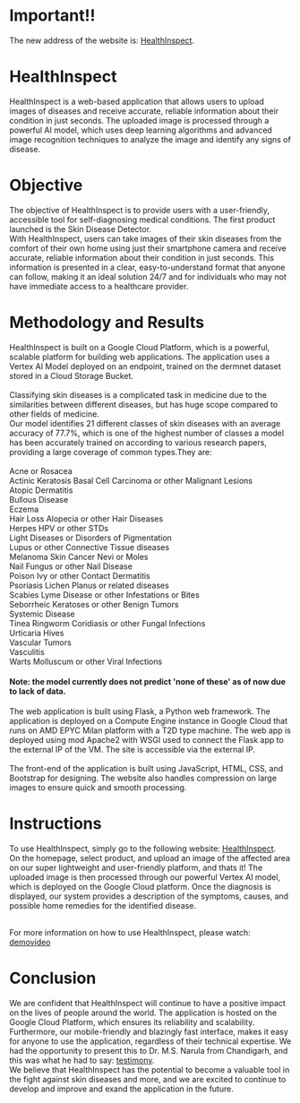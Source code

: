 # Important!!
The new address of the website is: [HealthInspect](http://34.131.250.74/).<br>
# HealthInspect
HealthInspect is a web-based application that allows users to upload images of diseases and receive accurate, reliable information about their condition in just seconds. The uploaded image is processed through a powerful AI model, which uses deep learning algorithms and advanced image recognition techniques to analyze the image and identify any signs of disease.

# Objective
The objective of HealthInspect is to provide users with a user-friendly, accessible tool for self-diagnosing medical conditions. The first product launched is the Skin Disease Detector.<br> With HealthInspect, users can take images of their skin diseases from the comfort of their own home using just their smartphone camera and receive accurate, reliable information about their condition in just seconds. This information is presented in a clear, easy-to-understand format that anyone can follow, making it an ideal solution 24/7 and for individuals who may not have immediate access to a healthcare provider.

# Methodology and Results
HealthInspect is built on a Google Cloud Platform, which is a powerful, scalable platform for building web applications. The application uses a Vertex AI Model deployed on an endpoint, trained on the dermnet dataset stored in a Cloud Storage Bucket.<br><br>
Classifying skin diseases is a complicated task in medicine due to the similarities between different diseases, but has huge scope compared to other fields of medicine.<br>
Our model identifies 21 different classes of skin diseases with an average accuracy of 77.7%, which is one of the highest number of classes a model has been accurately trained on according to various research papers, providing a large coverage of common types.They are:<br><br>
Acne or Rosacea<br>
Actinic Keratosis Basal Cell Carcinoma or other Malignant Lesions<br>
Atopic Dermatitis<br>
Bullous Disease<br>
Eczema<br>
Hair Loss Alopecia or other Hair Diseases<br>
Herpes HPV or other STDs<br>
Light Diseases or Disorders of Pigmentation<br>
Lupus or other Connective Tissue diseases<br>
Melanoma Skin Cancer Nevi or Moles<br>
Nail Fungus or other Nail Disease<br>
Poison Ivy or other Contact Dermatitis<br>
Psoriasis Lichen Planus or related diseases<br>
Scabies Lyme Disease or other Infestations or Bites<br>
Seborrheic Keratoses or other Benign Tumors<br>
Systemic Disease<br>
Tinea Ringworm Coridiasis or other Fungal Infections<br>
Urticaria Hives<br>
Vascular Tumors<br>
Vasculitis<br>
Warts Molluscum or other Viral Infections<br>
#### Note: the model currently does not predict 'none of these' as of now due to lack of data.<br>

The web application is built using Flask, a Python web framework. The application is deployed on a Compute Engine instance in Google Cloud that runs on AMD EPYC Milan platform with a T2D type machine. The web app is deployed using mod Apache2 with WSGI used to connect the Flask app to the external IP of the VM. The site is accessible via the external IP.<br><br>
The front-end of the application is built using JavaScript, HTML, CSS, and Bootstrap for designing. The website also handles compression on large images to ensure quick and smooth processing.

# Instructions
To use HealthInspect, simply go to the following website: [HealthInspect](http://34.131.250.74/).<br>
On the homepage, select product, and upload an image of the affected area on our super lightweight and user-friendly platform, and thats it! The uploaded image is then processed through our powerful Vertex AI model, which is deployed on the Google Cloud platform. Once the diagnosis is displayed, our system provides a description of the symptoms, causes, and possible home remedies for the identified disease.<br><br>

For more information on how to use HealthInspect, please watch: [demovideo](https://drive.google.com/file/d/1Cr7YgfLb548d1vDmk5BNjzpCjQo6k1ls/view?usp=share_link/)

# Conclusion
We are confident that HealthInspect will continue to have a positive impact on the lives of people around the world. The application is hosted on the Google Cloud Platform, which ensures its reliability and scalability. Furthermore, our mobile-friendly and blazingly fast interface, makes it easy for anyone to use the application, regardless of their technical expertise. We had the opportunity to present this to Dr. M.S. Narula from Chandigarh, and this was what he had to say: [testimony](https://drive.google.com/file/d/1Lx8OLG0jyWXLrOKIuwWSLcG70_Tva8Qz/view?usp=share_link).<br>
We believe that HealthInspect has the potential to become a valuable tool in the fight against skin diseases and more, and we are excited to continue to develop and improve and exand the application in the future.
